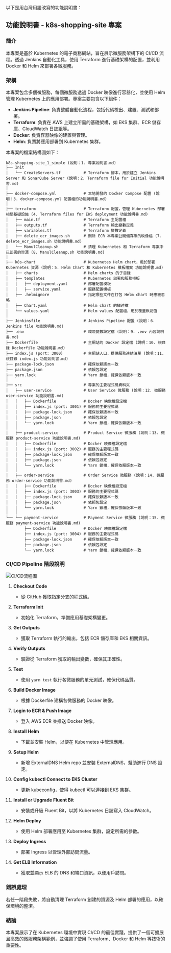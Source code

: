 以下是用台灣用語改寫的功能說明書：

## 功能說明書 - k8s-shopping-site 專案

### 簡介
本專案是基於 Kubernetes 的電子商務網站，旨在展示微服務架構下的 CI/CD 流程。透過 Jenkins 自動化工具，使用 Terraform 進行基礎架構的配置，並利用 Docker 和 Helm 來部署各微服務。

### 架構
本專案包含多個微服務，每個微服務透過 Docker 映像進行容器化，並使用 Helm 管理 Kubernetes 上的應用部署。專案主要包含以下組件：

- **Jenkins Pipeline**: 負責整體自動化流程，包括代碼檢出、建置、測試和部署。
- **Terraform**: 負責在 AWS 上建立所需的基礎架構，如 EKS 集群、ECR 儲存庫、CloudWatch 日誌組等。
- **Docker**: 負責容器映像的建置與管理。
- **Helm**: 負責將應用部署到 Kubernetes 集群。

本專案的檔案結構圖如下：

```plaintext
k8s-shopping-site_1_simple (說明：1. 專案說明書.md)
├── Init
│   └── CreateServers.tf          # Terraform 腳本，用於建立 Jenkins Server 和 SonarQube Server (說明：2. Terraform file for Initial 功能說明書.md)
│
├── docker-compose.yml            # 本地開發的 Docker Compose 配置 (說明：3. docker-compose.yml 配置檔的功能說明書.md)
│
├── terraform                     # Terraform 配置，管理 Kubernetes 部署相關基礎設施 (4. Terraform files for EKS deployment 功能說明書.md)
│   ├── main.tf                   # Terraform 主配置檔
│   ├── outputs.tf                # Terraform 輸出變數定義
│   ├── variables.tf              # Terraform 變數定義
│   ├── delete_ecr_images.sh      # 刪除 ECR 本專案公開儲存庫的映像檔 (7. delete_ecr_images.sh 功能說明書.md)
│   └── ManulCleanup.sh           # 清理 Kubernetes 和 Terraform 專案中已部署的資源 (8. ManulCleanup.sh 功能說明書.md)
│
├── k8s-chart                     # Kubernetes Helm chart，用於部署 Kubernetes 資源 (說明：5. Helm Chart 和 Kubernetes 模板檔案 功能說明書.md)
│   ├── charts                    # Helm charts 的子目錄
│   ├── templates                 # Kubernetes 部署和服務模板
│   │   ├── deployment.yaml       # 部署配置模板
│   │   ├── service.yaml          # 服務配置模板
│   ├── .helmignore               # 指定哪些文件在打包 Helm chart 時應被忽略
│   ├── Chart.yaml                # Helm chart 的描述檔
│   └── values.yaml               # Helm values 配置檔，用於覆蓋默認值
│
├── Jenkinsfile                   # Jenkins Pipeline 配置 (說明：6. Jenkins file 功能說明書.md)
├── .env                          # 環境變數設定檔 (說明：9. .env 內容說明書.md)
├── Dockerfile                    # 主網站的 Docker 設定檔 (說明：10. 根目錄 Dockerfile 功能說明書.md)
├── index.js (port: 3000)         # 主網站入口，提供服務連結清單 (說明：11. 根目錄 index.js 功能說明書.md)
├── package-lock.json             # 確保依賴版本一致
├── package.json                  # 依賴包設定
├── yarn.lock                     # Yarn 鎖檔，確保依賴版本一致
│
├── src                           # 專案的主要程式碼資料夾
│   ├── user-service              # User Service 微服務 (說明：12. 微服務 user-service 功能說明書.md)
│   │   ├── Dockerfile            # Docker 映像檔設定檔
│   │   ├── index.js (port: 3001) # 服務的主要程式碼
│   │   ├── package-lock.json     # 確保依賴版本一致
│   │   ├── package.json          # 依賴包設定
│   │   └── yarn.lock             # Yarn 鎖檔，確保依賴版本一致
│   │
│   ├── product-service           # Product Service 微服務 (說明：13. 微服務 product-service 功能說明書.md)
│   │   ├── Dockerfile            # Docker 映像檔設定檔
│   │   ├── index.js (port: 3002) # 服務的主要程式碼
│   │   ├── package-lock.json     # 確保依賴版本一致
│   │   ├── package.json          # 依賴包設定
│   │   └── yarn.lock             # Yarn 鎖檔，確保依賴版本一致
│   │
│   ├── order-service             # Order Service 微服務 (說明：14. 微服務 order-service 功能說明書.md)
│   │   ├── Dockerfile            # Docker 映像檔設定檔
│   │   ├── index.js (port: 3003) # 服務的主要程式碼
│   │   ├── package-lock.json     # 確保依賴版本一致
│   │   ├── package.json          # 依賴包設定
│   │   └── yarn.lock             # Yarn 鎖檔，確保依賴版本一致
│   │
└── └── payment-service           # Payment Service 微服務 (說明：15. 微服務 payment-service 功能說明書.md)
        ├── Dockerfile            # Docker 映像檔設定檔
        ├── index.js (port: 3004) # 服務的主要程式碼
        ├── package-lock.json     # 確保依賴版本一致
        ├── package.json          # 依賴包設定
        └── yarn.lock             # Yarn 鎖檔，確保依賴版本一致
```

### CI/CD Pipeline 階段說明

![CI/CD流程圖](k8s_cicd_flowchart.png)

1. **Checkout Code**
   - 從 GitHub 獲取指定分支的程式碼。

2. **Terraform Init**
   - 初始化 Terraform，準備應用基礎架構變更。

3. **Get Outputs**
   - 獲取 Terraform 執行的輸出，包括 ECR 儲存庫和 EKS 相關資訊。

4. **Verify Outputs**
   - 驗證從 Terraform 獲取的輸出變數，確保其正確性。

5. **Test**
   - 使用 `yarn test` 執行各微服務的單元測試，確保代碼品質。

6. **Build Docker Image**
   - 根據 Dockerfile 建構各微服務的 Docker 映像。

7. **Login to ECR & Push Image**
   - 登入 AWS ECR 並推送 Docker 映像。

8. **Install Helm**
   - 下載並安裝 Helm，以便在 Kubernetes 中管理應用。

9. **Setup Helm**
   - 新增 ExternalDNS Helm repo 並安裝 ExternalDNS，幫助進行 DNS 設定。

10. **Config kubectl Connect to EKS Cluster**
    - 更新 kubeconfig，使得 kubectl 可以連接到 EKS 集群。

11. **Install or Upgrade Fluent Bit**
    - 安裝或升級 Fluent Bit，以將 Kubernetes 日誌寫入 CloudWatch。

12. **Helm Deploy**
    - 使用 Helm 部署應用至 Kubernetes 集群，設定所需的參數。

13. **Deploy Ingress**
    - 部署 Ingress 以管理外部訪問流量。

14. **Get ELB Information**
    - 獲取並顯示 ELB 的 DNS 和端口資訊，以便用戶訪問。

### 錯誤處理
若任一階段失敗，將自動清理 Terraform 創建的資源及 Helm 部署的應用，以確保環境的整潔。

### 結論
本專案展示了在 Kubernetes 環境中實現 CI/CD 的最佳實踐，提供了一個可擴展且高效的微服務架構範例，並強調了使用 Terraform、Docker 和 Helm 等技術的重要性。